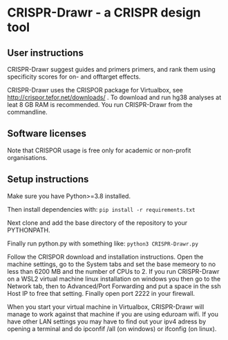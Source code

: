 # CRISPR-Drawr - a CRISPR design tool

## User instructions
CRISPR-Drawr suggest guides and primers primers, and rank them using specificity scores for on- and offtarget effects.  

CRISPR-Drawr uses the CRISPOR package for Virtualbox, see http://crispor.tefor.net/downloads/ . To download and run hg38 analyses at leat 8 GB RAM is recommended.
You run CRISPR-Drawr from the commandline.

## Software licenses
Note that CRISPOR usage is free only for academic or non-profit organisations.
  
## Setup instructions
Make sure you have Python>=3.8 installed. 

Then install dependencies with:
`pip install -r requirements.txt`

Next clone and add the base directory of the repository to your PYTHONPATH.

Finally run python.py with something like:
`python3 CRISPR-Drawr.py`
  
Follow the CRISPOR download and installation instructions. Open the machine settings, go to the System tabs and set the base memeory to no less than 6200 MB and the number of CPUs to 2. If you run CRISPR-Drawr on a WSL2 virtual machine linux installation on windows you then go to the Network tab, then to Advanced/Port Forwarding and put a space in the ssh Host IP to free that setting. Finally open port 2222 in your firewall.

When you start your virtual machine in Virtualbox, CRISPR-Drawr will manage to work against that machine if you are using eduroam wifi. If you have other LAN settings you may have to find out your ipv4 adress by opening a terminal and do ipconfif /all (on windows) or ifconfig (on linux).
